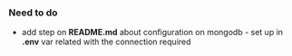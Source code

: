 ### Need to do
- add step on **README.md** about configuration on mongodb - set up in **.env** var related with the connection required